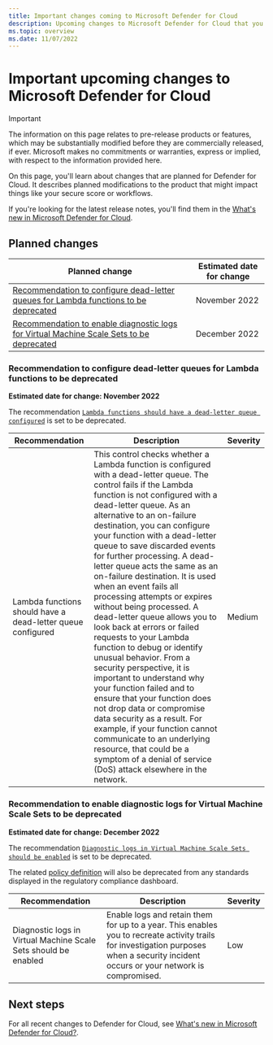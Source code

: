 ```yaml
---
title: Important changes coming to Microsoft Defender for Cloud
description: Upcoming changes to Microsoft Defender for Cloud that you might need to be aware of and for which you might need to plan 
ms.topic: overview
ms.date: 11/07/2022
---
```


# Important upcoming changes to Microsoft Defender for Cloud

> [!IMPORTANT]
> The information on this page relates to pre-release products or features, which may be substantially modified before they are commercially released, if ever. Microsoft makes no commitments or warranties, express or implied, with respect to the information provided here.

On this page, you'll learn about changes that are planned for Defender for Cloud. It describes planned modifications to the product that might impact things like your secure score or workflows.

If you're looking for the latest release notes, you'll find them in the [What's new in Microsoft Defender for Cloud](release-notes.md).

## Planned changes

| Planned change | Estimated date for change |
|--|--|
| [Recommendation to configure dead-letter queues for Lambda functions to be deprecated](#recommendation-to-configure-dead-letter-queues-for-lambda-functions-to-be-deprecated) | November 2022 |
| [Recommendation to enable diagnostic logs for Virtual Machine Scale Sets to be deprecated](#recommendation-to-enable-diagnostic-logs-for-virtual-machine-scale-sets-to-be-deprecated) | December 2022 |

### Recommendation to configure dead-letter queues for Lambda functions to be deprecated

**Estimated date for change: November 2022**

The recommendation [`Lambda functions should have a dead-letter queue configured`](https://ms.portal.azure.com/#view/Microsoft_Azure_Security/AwsRecommendationDetailsBlade/assessmentKey/dcf10b98-798f-4734-9afd-800916bf1e65/showSecurityCenterCommandBar~/false) is set to be deprecated.

| Recommendation | Description | Severity |
|--|--|--|
| Lambda functions should have a dead-letter queue configured | This control checks whether a Lambda function is configured with a dead-letter queue. The control fails if the Lambda function is not configured with a dead-letter queue. As an alternative to an on-failure destination, you can configure your function with a dead-letter queue to save discarded events for further processing. A dead-letter queue acts the same as an on-failure destination. It is used when an event fails all processing attempts or expires without being processed. A dead-letter queue allows you to look back at errors or failed requests to your Lambda function to debug or identify unusual behavior. From a security perspective, it is important to understand why your function failed and to ensure that your function does not drop data or compromise data security as a result. For example, if your function cannot communicate to an underlying resource, that could be a symptom of a denial of service (DoS) attack elsewhere in the network. | Medium |

### Recommendation to enable diagnostic logs for Virtual Machine Scale Sets to be deprecated

**Estimated date for change: December 2022**

The recommendation [`Diagnostic logs in Virtual Machine Scale Sets should be enabled`](https://ms.portal.azure.com/#view/Microsoft_Azure_Security/GenericRecommendationDetailsBlade/assessmentKey/961eb649-3ea9-f8c2-6595-88e9a3aeedeb/showSecurityCenterCommandBar~/false) is set to be deprecated. 

The related [policy definition](https://ms.portal.azure.com/#view/Microsoft_Azure_Policy/PolicyDetailBlade/definitionId/%2Fproviders%2FMicrosoft.Authorization%2FpolicyDefinitions%2F7c1b1214-f927-48bf-8882-84f0af6588b1) will also be deprecated from any standards displayed in the regulatory compliance dashboard. 

| Recommendation | Description | Severity |
|--|--|--|
| Diagnostic logs in Virtual Machine Scale Sets should be enabled | Enable logs and retain them for up to a year. This enables you to recreate activity trails for investigation purposes when a security incident occurs or your network is compromised. | Low |

## Next steps

For all recent changes to Defender for Cloud, see [What's new in Microsoft Defender for Cloud?](release-notes.md).
